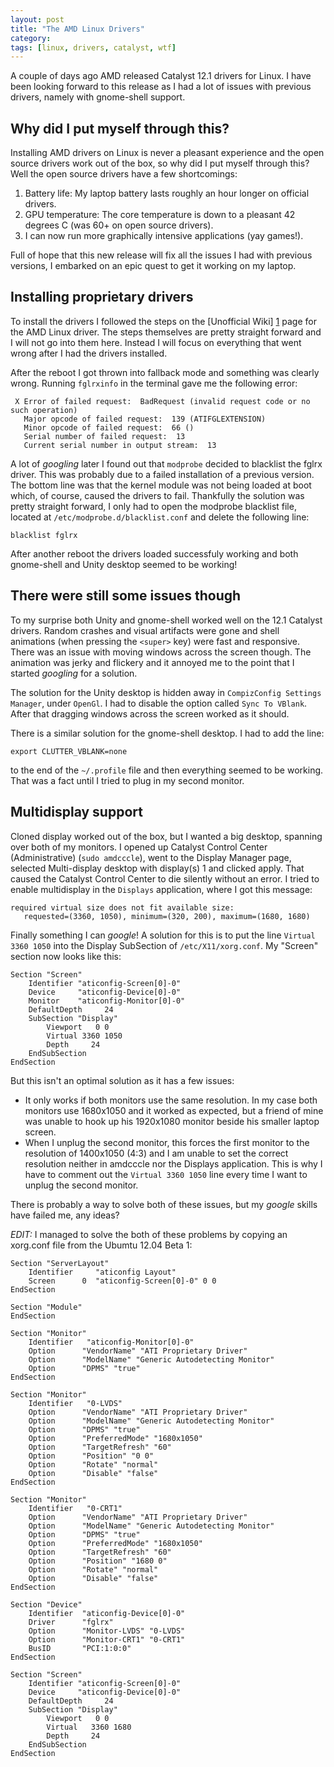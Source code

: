 ```yaml
---
layout: post
title: "The AMD Linux Drivers"
category: 
tags: [linux, drivers, catalyst, wtf]
---
```



A couple of days ago AMD released Catalyst 12.1 drivers for Linux. I have been looking forward to this release as I had a lot of issues with previous drivers, namely with gnome-shell support.

Why did I put myself through this?
----------------------------------

Installing AMD drivers on Linux is never a pleasant experience and the open source drivers work out of the box, so why did I put myself through this? Well the open source drivers have a few shortcomings:

1. Battery life: My laptop battery lasts roughly an hour longer on official drivers.
2. GPU temperature: The core temperature is down to a pleasant 42 degrees C (was 60+ on open source drivers).
3. I can now run more graphically intensive applications (yay games!). 

Full of hope that this new release will fix all the issues I had with previous versions, I embarked on an epic quest to get it working on my laptop.

Installing proprietary drivers
------------------------------

To install the drivers I followed the steps on the [Unofficial Wiki] [1] page for the AMD Linux driver. The steps themselves are pretty straight forward and I will not go into them here. Instead I will focus on everything that went wrong after I had the drivers installed.

After the reboot I got thrown into fallback mode and something was clearly wrong. Running `fglrxinfo` in the terminal gave me the following error:
     
     X Error of failed request:  BadRequest (invalid request code or no such operation)
       Major opcode of failed request:  139 (ATIFGLEXTENSION)
       Minor opcode of failed request:  66 ()
       Serial number of failed request:  13
       Current serial number in output stream:  13
     

A lot of *googling* later I found out that `modprobe` decided to blacklist the fglrx driver. This was probably due to a failed installation of a previous version. The bottom line was that the kernel module was not being loaded at boot which, of course, caused the drivers to fail. Thankfully the solution was pretty straight forward, I only had to open the modprobe blacklist file, located at `/etc/modprobe.d/blacklist.conf` and delete the following line:

    blacklist fglrx

After another reboot the drivers loaded successfuly working and both gnome-shell and Unity desktop seemed to be working!

There were still some issues though
-----------------------------------

To my surprise both Unity and gnome-shell worked well on the 12.1 Catalyst drivers. Random crashes and visual artifacts were gone and shell animations (when pressing the `<super>` key) were fast and responsive. There was an issue with moving windows across the screen though. The animation was jerky and flickery and it annoyed me to the point that I started *googling* for a solution.

The solution for the Unity desktop is hidden away in `CompizConfig Settings Manager`, under `OpenGl`. I had to disable the option called `Sync To VBlank`. After that dragging windows across the screen worked as it should.

There is a similar solution for the gnome-shell desktop. I had to add the line:

    export CLUTTER_VBLANK=none

to the end of the `~/.profile` file and then everything seemed to be working. That was a fact until I tried to plug in my second monitor.

Multidisplay support
--------------------

Cloned display worked out of the box, but I wanted a big desktop, spanning over both of my monitors. I opened up Catalyst Control Center (Administrative) (`sudo amdcccle`), went to the Display Manager page, selected Multi-display desktop with display(s) 1 and clicked apply. That caused the Catalyst Control Center to die silently without an error. I tried to enable multidisplay in the `Displays` application, where I got this message:

    required virtual size does not fit available size: 
       requested=(3360, 1050), minimum=(320, 200), maximum=(1680, 1680)

Finally something I can *google*! A solution for this is to put the line `Virtual 3360 1050` into the Display SubSection of `/etc/X11/xorg.conf`. My "Screen" section now looks like this:

	Section "Screen"
	    Identifier "aticonfig-Screen[0]-0"
	    Device     "aticonfig-Device[0]-0"
	    Monitor    "aticonfig-Monitor[0]-0"
	    DefaultDepth     24
	    SubSection "Display"
		    Viewport   0 0
		    Virtual 3360 1050
		    Depth     24
	    EndSubSection
	EndSection

But this isn't an optimal solution as it has a few issues:

* It only works if both monitors use the same resolution. In my case both monitors use 1680x1050 and it worked as expected, but a friend of mine was unable to hook up his 1920x1080 monitor beside his smaller laptop screen.
* When I unplug the second monitor, this forces the first monitor to the resolution of 1400x1050 (4:3) and I am unable to set the correct resolution neither in amdcccle nor the Displays application. This is why I have to comment out the `Virtual 3360 1050` line every time I want to unplug the second monitor.

There is probably a way to solve both of these issues, but my *google* skills have failed me, any ideas?

*EDIT:* I managed to solve the both of these problems by copying an xorg.conf file from the Ubumtu 12.04 Beta 1:

	Section "ServerLayout"
		Identifier     "aticonfig Layout"
		Screen      0  "aticonfig-Screen[0]-0" 0 0
	EndSection

	Section "Module"
	EndSection

	Section "Monitor"
		Identifier   "aticonfig-Monitor[0]-0"
		Option	    "VendorName" "ATI Proprietary Driver"
		Option	    "ModelName" "Generic Autodetecting Monitor"
		Option	    "DPMS" "true"
	EndSection

	Section "Monitor"
		Identifier   "0-LVDS"
		Option	    "VendorName" "ATI Proprietary Driver"
		Option	    "ModelName" "Generic Autodetecting Monitor"
		Option	    "DPMS" "true"
		Option	    "PreferredMode" "1680x1050"
		Option	    "TargetRefresh" "60"
		Option	    "Position" "0 0"
		Option	    "Rotate" "normal"
		Option	    "Disable" "false"
	EndSection

	Section "Monitor"
		Identifier   "0-CRT1"
		Option	    "VendorName" "ATI Proprietary Driver"
		Option	    "ModelName" "Generic Autodetecting Monitor"
		Option	    "DPMS" "true"
		Option	    "PreferredMode" "1680x1050"
		Option	    "TargetRefresh" "60"
		Option	    "Position" "1680 0"
		Option	    "Rotate" "normal"
		Option	    "Disable" "false"
	EndSection

	Section "Device"
		Identifier  "aticonfig-Device[0]-0"
		Driver      "fglrx"
		Option	    "Monitor-LVDS" "0-LVDS"
		Option	    "Monitor-CRT1" "0-CRT1"
		BusID       "PCI:1:0:0"
	EndSection

	Section "Screen"
		Identifier "aticonfig-Screen[0]-0"
		Device     "aticonfig-Device[0]-0"
		DefaultDepth     24
		SubSection "Display"
			Viewport   0 0
			Virtual   3360 1680
			Depth     24
		EndSubSection
	EndSection

[1]: http://wiki.cchtml.com/index.php/Ubuntu_Oneiric_Installation_Guide#Installing_Proprietary_Drivers_a.k.a._Catalyst.2Ffglrx


